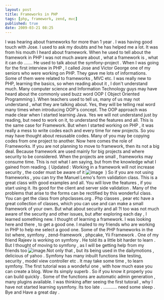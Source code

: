 ```yaml
---
layout: post
title: Frameworks in PHP
tags: [php, framework, zend, mvc]
published: true
date: 2009-03-21 08:25
---
```

I was hearing about frameworks for more than 1 year . I was having good touch with Jose. I used to ask my doubts and he has helped me a lot. It was from his mouth I heard about framework. When he used to tell about the framework in PHP I was not much aware about , what a framework is , what it can do .......  He used to talk about the symfony-project . When I was going for the first interview in PHP , I called Jose and Victor George one of my seniors who were working on PHP. They gave me lots of informations. Some of them were related to frameworks , MVC etc. I was really new to PHP, learning the basics, so when reading about it , I don't understand much. Many computer science and Information Technology guys may have heard about the commonly used buzz word OOP ( Object Oriented Programming ). When teachers used to tell us, many of us may not understand , what they are talking about. Yes, they will be telling real word many times when introducing OOP's concept. The OOP approach was made clear when I started learning Java. Yes we will not understand just by reading, but need to work on it, to understand the features and all. This is the same case for Framework. But when I started working on PHP , it was really a mess to write codes each and every time for new projects. So you may have thought about resusable codes. Many of you may be copying codes from one project to another. Now here comes the role of Frameworks.  If you are not planning to move to framework, then its not a big deal. Because framework are used mainly for big projects and where security to be considered. When the projects are small , frameworks may consume time. This is not what I am saying, but from the knowledge what I gained from reading. ( Updated : Working in a framework will not increase security , the coder must be aware of it ![image](http://harikt.com/sites/all/libraries/fckeditor/editor/images/smiley/msn/regular_smile.gif)  ) So if you are not using frameworks , you can try the Manuel Lemo's form validation class. This is a great class with good examples and all. You will love the features , if you start using it. Its good for the client and server side validation . Many of the problems that arise to the forms can be rectified by this wonderful class. You can get the class from phpclasses.org .  Php classes , pear etc have a great collection of classes, which you can use and can make a small framework of your own. But what about security and all ?I too was not much aware of the security and other issues, but after exploring each day , I learned something new.  I thought of learning a framework. I was looking here and there , to get a good one. I mailed to my friends who are working in PHP to help me select a good one. Some of the PHP frameworks in the list where, symfony , zend-framework , phpcake, Yii Framework . One of my friend Rajeev is working on symfony . He told its a little bit harder to learn . But I thought of moving to symfony , as I will be getting help from my friends too ![image](http://harikt.com/sites/all/libraries/fckeditor/editor/images/smiley/msn/regular_smile.gif).Not only that , but its being used in the dailymotions , delicious of yahoo . Symfony has many inbuilt functions like testing, security , model view controller etc . It may take some time , to learn symfony. The first tutorial was a wondeful one , with how much ease you can create a blog. Wow its simply superb . So if you know it properly you can build quickly .  Some of the functions are automatic admin generation , many plugins available. I was thinking after seeing the first tutorail , why I have not started learning sysmfony.  Its too late . ........... need some sleep .  Bye and Have a great day .   
